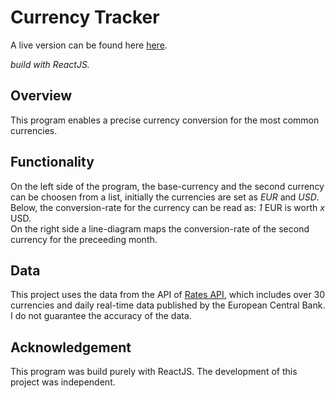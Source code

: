 # Currency Tracker

A live version can be found here [here](https://currency-tracker.netlify.app/).

_build with ReactJS._

## Overview

This program enables a precise currency conversion for the most common currencies.

## Functionality

On the left side of the program, the base-currency and the second currency can be choosen from a list, initially the currencies are set as _EUR_ and _USD_. Below, the conversion-rate for the currency can be read as: _1_ EUR is worth _x_ USD. <br />
On the right side  a line-diagram maps the conversion-rate of the second currency for the preceeding month.

## Data

This project uses the data from the API of [Rates API](https://ratesapi.io/), which includes over 30 currencies and daily real-time data published by the European Central Bank. <br />
I do not guarantee the accuracy of the data.

## Acknowledgement

This program was build purely with ReactJS. The development of this project was independent.
